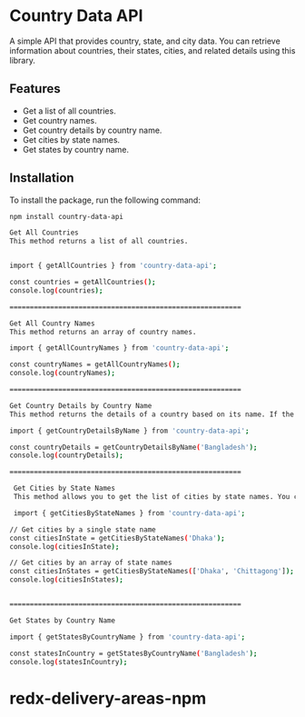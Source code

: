 # Country Data API

A simple API that provides country, state, and city data. You can retrieve information about countries, their states, cities, and related details using this library.

## Features

- Get a list of all countries.
- Get country names.
- Get country details by country name.
- Get cities by state names.
- Get states by country name.

## Installation

To install the package, run the following command:

```bash
npm install country-data-api

Get All Countries
This method returns a list of all countries.


import { getAllCountries } from 'country-data-api';

const countries = getAllCountries();
console.log(countries);

=========================================================

Get All Country Names
This method returns an array of country names.

import { getAllCountryNames } from 'country-data-api';

const countryNames = getAllCountryNames();
console.log(countryNames);

=========================================================

Get Country Details by Country Name
This method returns the details of a country based on its name. If the country is found, it returns the details; otherwise, it returns undefined.

import { getCountryDetailsByName } from 'country-data-api';

const countryDetails = getCountryDetailsByName('Bangladesh');
console.log(countryDetails);

=========================================================

 Get Cities by State Names
 This method allows you to get the list of cities by state names. You can pass a single state name or an array of state names.

 import { getCitiesByStateNames } from 'country-data-api';

// Get cities by a single state name
const citiesInState = getCitiesByStateNames('Dhaka');
console.log(citiesInState);

// Get cities by an array of state names
const citiesInStates = getCitiesByStateNames(['Dhaka', 'Chittagong']);
console.log(citiesInStates);


=========================================================

Get States by Country Name

import { getStatesByCountryName } from 'country-data-api';

const statesInCountry = getStatesByCountryName('Bangladesh');
console.log(statesInCountry);


```
# redx-delivery-areas-npm
